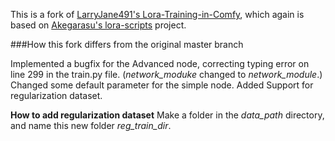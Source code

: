 This is a fork of [LarryJane491's Lora-Training-in-Comfy](https://github.com/LarryJane491/Lora-Training-in-Comfy), which again is based on [Akegarasu's lora-scripts](https://github.com/Akegarasu/lora-scripts) project.

###How this fork differs from the original master branch

Implemented a bugfix for the Advanced node, correcting typing error on line 299 in the train.py file. (_network_moduke_ changed to _network_module_.)
Changed some default parameter for the simple node.
Added Support for regularization dataset. 

**How to add regularization dataset**
Make a folder in the _data_path_ directory, and name this new folder _reg_train_dir_.
